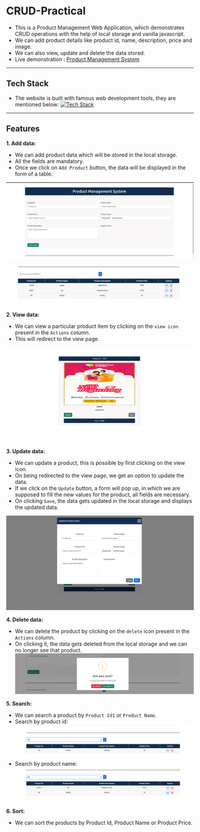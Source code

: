 # CRUD-Practical

- This is a Product Management Web Application, which demonstrates CRUD operations with the help of local storage and vanilla javascript.
- We can add product details like product id, name, description, price and image.
- We can also view, update and delete the data stored.
- Live demonstration : [Product Management System](https://ritesh-adwani.github.io/Product-Management-System/)

---

## Tech Stack

- The website is built with famous web development tools, they are mentioned below:
  [![Tech Stack](https://skillicons.dev/icons?i=html,css,js,bootstrap,vscode,git,github)](https://skillicons.dev)

---

## Features

**1. Add data:**

- We can add product data which will be stored in the local storage.
- All the fields are mandatory.
- Once we click on `Add Product` button, the data will be displayed in the form of a table.

![home-page](images/home-page.png)

![home-page](images/home-page2.png)

**2. View data:**

- We can view a particular product item by clicking on the `view icon` present in the `Actions` column.
- This will redirect to the view page.

![view-page](images/view-product.png)

**3. Update data:**

- We can update a product, this is possible by first clicking on the view icon.
- On being redirected to the view page, we get an option to update the data.
- If we click on the `Update` button, a form will pop up, in which we are supposed to fill the new values for the product, all fields are necessary.
- On clicking `Save`, the data gets updated in the local storage and displays the updated data.

![update-product](images/update-product.png)

**4. Delete data:**

- We can delete the product by clicking on the `delete` icon present in the `Actions` column.
- On clicking it, the data gets deleted from the local storage and we can no longer see that product.
  ![delete-product](images/delete-product.png)

**5. Search:**

- We can search a product by `Product Id1` or `Product Name`.
- Search by product id:
  ![search-id](images/search-id.png)
- Search by product name:
  ![search-name](images/search-name.png)

**6. Sort:**

- We can sort the products by Product Id, Product Name or Product Price.
